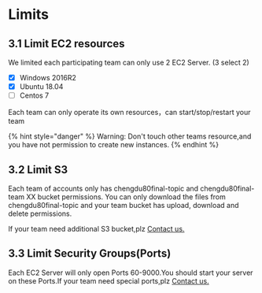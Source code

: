 # Limits

## 3.1 Limit EC2 resources

We limited each participating team can only use 2 EC2 Server. \(3 select 2\)

* [x] Windows 2016R2
* [x] Ubuntu 18.04
* [ ] Centos 7

Each team can only operate its own resources，can start/stop/restart your team

{% hint style="danger" %}
Warning: Don't touch other teams resource,and you have not permission to create new instances.
{% endhint %}

## 3.2 Limit S3

Each team of accounts only has chengdu80final-topic and chengdu80final-team XX bucket permissions. You can only download the files from chengdu80final-topic and your team bucket has upload, download and delete permissions.

If your team need additional S3 bucket,plz [Contact us.](../../tech-support/online-support.md)

## 3.3 Limit  Security Groups\(Ports\)

Each EC2 Server will only open Ports 60-9000.You should start your server on these Ports.If your team need special ports,plz [Contact us.](../../tech-support/online-support.md)

